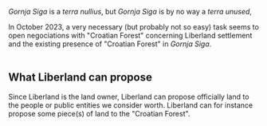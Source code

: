 
<i>Gornja Siga</i> is a <i>terra nullius</i>,
but <i>Gornja Siga</i> is by no way a <i>terra unused</i>,

In October 2023,
a very necessary (but probably not so easy) task seems to open negociations with "Croatian Forest" 
concerning Liberland settlement and the existing presence of  "Croatian Forest" in <i>Gornja Siga</i>.  
<br>


What Liberland can propose
--------------------------
Since Liberland is the land owner, Liberland can propose officially land to the people or public entities we consider worth.
Liberland can for instance propose some piece(s) of land to the "Croatian Forest".




<!--
This could be advantageous for both sides.
This would allow Croatia to officially own the concerned pieces of land.

Before opening negociations, we must prepare them.

Une façon toute bête de prendre contact avec "Croatian Forests" serait de leur proposer d'acheter du terrain à proximité de LL.
Du terrain utile pour nous, eg pour embarcadère, pour commencer à créer une zone tampon.

il faut :
- recenser les LL croates
- on devrait identifier les interlocuteurs
- monter un groupe de travail pour aller au contact avec les Croates. ça existe sans doute déjà.
- chiffrer le CA annuel de l'exploitation du bois à Gornja Siga

-->
